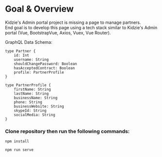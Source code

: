 # Goal & Overview
Kidzie's Admin portal project is missing a page to manage partners.  
End goal is to develop this page using a tech stack similar to Kidzie's Admin portal (Vue, BootstrapVue, Axios, Vuex, Vue Router). 
 

GraphQL Data Schema: 
```gql
type Partner {
    id: Int
    username: String
    shouldChangePassword: Boolean
    hasAcceptedContract: Boolean
    profile: PartnerProfile
}

type PartnerProfile {
    firstName: String
    lastName: String
    businessName: String
    phone: String
    businessWebsite: String
    skypeId: String
    socialMedia: String
}
```
### Clone repository then run the following commands:
```
npm install
```
```
npm run serve
```

